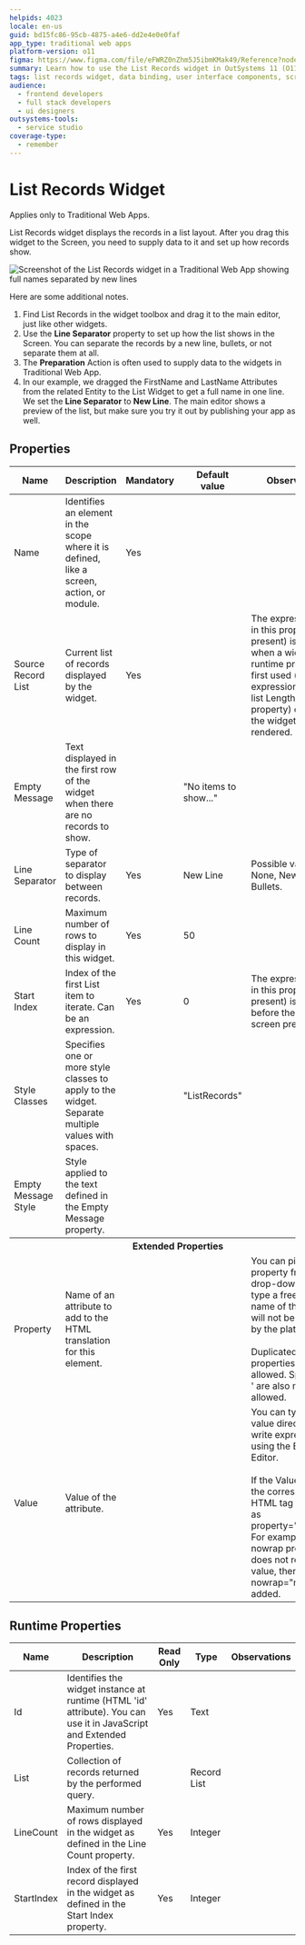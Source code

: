 ```yaml
---
helpids: 4023
locale: en-us
guid: bd15fc86-95cb-4875-a4e6-dd2e4e0e0faf
app_type: traditional web apps
platform-version: o11
figma: https://www.figma.com/file/eFWRZ0nZhm5J5ibmKMak49/Reference?node-id=615:339
summary: Learn how to use the List Records widget in OutSystems 11 (O11) to display records in a list layout for Traditional Web Apps.
tags: list records widget, data binding, user interface components, screen design, outsystems ui
audience:
  - frontend developers
  - full stack developers
  - ui designers
outsystems-tools:
  - service studio
coverage-type:
  - remember
---
```


# List Records Widget

<div class="info" markdown="1">

Applies only to Traditional Web Apps.

</div>

List Records widget displays the records in a list layout. After you drag this widget to the Screen, you need to supply data to it and set up how records show. 

![Screenshot of the List Records widget in a Traditional Web App showing full names separated by new lines](images/list-records.png "List Records Widget Example")

Here are some additional notes.

1. Find List Records in the widget toolbox and drag it to the main editor, just like other widgets.
2. Use the **Line Separator** property to set up how the list shows in the Screen. You can separate the records by a new line, bullets, or not separate them at all.
3. The **Preparation** Action is often used to supply data to the widgets in Traditional Web App.
4. In our example, we dragged the FirstName and LastName Attributes from the related Entity to the List Widget to get a full name in one line. We set the **Line Separator** to **New Line**. The main editor shows a preview of the list, but make sure you try it out by publishing your app as well. 

## Properties

<table markdown="1">
<thead>
<tr>
<th>Name</th>
<th>Description</th>
<th>Mandatory</th>
<th>Default value</th>
<th>Observations</th>
</tr>
</thead>
<tbody>
<tr>
<td title="Name">Name</td>
<td>Identifies an element in the scope where it is defined, like a screen, action, or module.</td>
<td>Yes</td>
<td></td>
<td></td>
</tr>
<tr>
<td title="Source Record List">Source Record List</td>
<td>Current list of records displayed by the widget.</td>
<td>Yes</td>
<td></td>
<td>The expression used in this property (if present) is evaluated when a widget runtime property is first used (e.g. an expression using the list Length runtime property) or when the widget is rendered.</td>
</tr>
<tr>
<td title="Empty Message">Empty Message</td>
<td>Text displayed in the first row of the widget when there are no records to show.</td>
<td></td>
<td>"No items to show..."</td>
<td></td>
</tr>
<tr>
<td title="Line Separator">Line Separator</td>
<td>Type of separator to display between records.</td>
<td>Yes</td>
<td>New Line</td>
<td>Possible values are: None, New Line and Bullets.</td>
</tr>
<tr>
<td title="Line Count">Line Count</td>
<td>Maximum number of rows to display in this widget.</td>
<td>Yes</td>
<td>50</td>
<td></td>
</tr>
<tr>
<td title="Start Index">Start Index</td>
<td>Index of the first List item to iterate. Can be an expression.</td>
<td>Yes</td>
<td>0</td>
<td>The expression used in this property (if present) is evaluated before the web screen preparation.</td>
</tr>
<tr>
<td title="Style Classes">Style Classes</td>
<td>Specifies one or more style classes to apply to the widget. Separate multiple values with spaces.</td>
<td></td>
<td>"ListRecords"</td>
<td></td>
</tr>
<tr>
<td title="Empty Message Style">Empty Message Style</td>
<td>Style applied to the text defined in the Empty Message property.</td>
<td></td>
<td></td>
<td></td>
</tr>
<tr >
<th colspan="5">Extended Properties</th>
</tr>
<tr>
<td title="Property">Property</td>
<td>Name of an attribute to add to the HTML translation for this element.</td>
<td></td>
<td></td>
<td>You can pick a property from the drop-down list or type a free text. The name of the property will not be validated by the platform.<br/><br/>Duplicated properties are not allowed. Spaces, " or ' are also not allowed.</td>
</tr>
<tr>
<td title="Value">Value</td>
<td>Value of the attribute.</td>
<td></td>
<td></td>
<td>You can type the value directly or write expressions using the Expression Editor.<br/><br/>If the Value is empty, the corresponding HTML tag is created as property="property". For example, the nowrap property does not require a value, therefore nowrap="nowrap" is added.</td>
</tr>
</tbody>
</table>

## Runtime Properties

<table markdown="1">
<thead>
<tr>
<th>Name</th>
<th>Description</th>
<th>Read Only</th>
<th>Type</th>
<th>Observations</th>
</tr>
</thead>
<tbody>
<tr>
<td>Id</td>
<td>Identifies the widget instance at runtime (HTML 'id' attribute). You can use it in JavaScript and Extended Properties.</td>
<td>Yes</td>
<td>Text</td>
<td></td>
</tr>
<tr>
<td>List</td>
<td>Collection of records returned by the performed query.</td>
<td></td>
<td>Record List</td>
<td></td>
</tr>
<tr>
<td>LineCount</td>
<td>Maximum number of rows displayed in the widget as defined in the Line Count property.</td>
<td>Yes</td>
<td>Integer</td>
<td></td>
</tr>
<tr>
<td>StartIndex</td>
<td>Index of the first record displayed in the widget as defined in the Start Index property.</td>
<td>Yes</td>
<td>Integer</td>
<td></td>
</tr>
</tbody>
</table>

